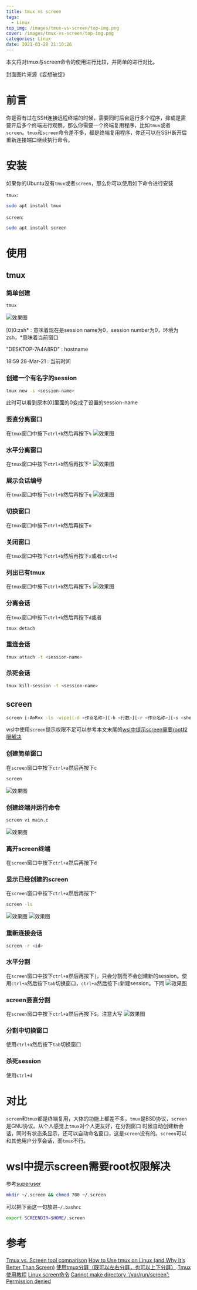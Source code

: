 ```yaml
---
title: tmux vs screen
tags:
  - Linux
top_img: /images/tmux-vs-screen/top-img.png
cover: /images/tmux-vs-screen/top-img.png
categories: Linux
date: 2021-03-28 21:10:26
---
```



本文将对tmux与screen命令的使用进行比较，并简单的进行对比。

封面图片来源《妄想破绽》
<!--more-->

# 前言
你是否有过在SSH连接远程终端的时候，需要同时后台运行多个程序，抑或是需要开启多个终端进行观察。那么你需要一个终端复用程序，比如`tmux`或者`screen`。`tmux`和`screen`命令差不多，都是终端复用程序，你还可以在SSH断开后重新连接端口继续执行命令。

# 安装
如果你的Ubuntu没有`tmux`或者`screen`，那么你可以使用如下命令进行安装

`tmux`:
```bash
sudo apt install tmux
```

`screen`:
```bash
sudo apt install screen
```

# 使用
## tmux
### 简单创建
```bash
tmux
```
![效果图](/images/tmux-vs-screen/simple-tmux.png)

[0]0:zsh* : 意味着现在是session name为0，session number为0，环境为zsh，*意味着当前窗口

"DESKTOP-7A4A8RD" : hostname

18:59 28-Mar-21 : 当前时间

### 创建一个有名字的session
```bash
tmux new -s <session-name>
```
此时可以看到原本[0]里面的0变成了设置的session-name

### 竖直分离窗口
在`tmux`窗口中按下`ctrl+b`然后再按下`%`
![效果图](/images/tmux-vs-screen/tmux-vertically.png)

### 水平分离窗口
在`tmux`窗口中按下`ctrl+b`然后再按下`"`
![效果图](/images/tmux-vs-screen/tmux-horizontally.png)

### 展示会话编号
在`tmux`窗口中按下`ctrl+b`然后再按下`q`
![效果图](/images/tmux-vs-screen/tmux-number.png)

### 切换窗口
在`tmux`窗口中按下`ctrl+b`然后再按下`o`

### 关闭窗口
在`tmux`窗口中按下`ctrl+b`然后再按下`x`或者`ctrl+d`

### 列出已有tmux
在`tmux`窗口中按下`ctrl+b`然后再按下`s`
![效果图](/images/tmux-vs-screen/tmux-list.png)

### 分离会话
在`tmux`窗口中按下`ctrl+b`然后再按下`d`或者
```bash
tmux detach
```

### 重连会话
```bash
tmux attach -t <session-name>
```

### 杀死会话
```bash
tmux kill-session -t <session-name>
```

## screen
```bash
screen [-AmRvx -ls -wipe][-d <作业名称>][-h <行数>][-r <作业名称>][-s <shell>][-S <作业名称>]
```
wsl中使用`screen`提示权限不足可以参考本文末尾的[wsl中提示screen需要root权限解决](#wsl中提示screen需要root权限解决)

### 创建简单窗口
在`screen`窗口中按下`ctrl+a`然后再按下`c`
```bash
screen
```
![效果图](/images/tmux-vs-screen/simple-screen.png)

### 创建终端并运行命令
```bash
screen vi main.c
```
![效果图](/images/tmux-vs-screen/screen-simple-command.png)

### 离开screen终端
在`screen`窗口中按下`ctrl+a`然后再按下`d`

### 显示已经创建的screen
在`screen`窗口中按下`ctrl+a`然后再按下`"`
```bash
screen -ls
```
![效果图](/images/tmux-vs-screen/screen-list.png)
![效果图](/images/tmux-vs-screen/screen-list2.png)

### 重新连接会话
```bash
screen -r <id>
```

### 水平分割
在`screen`窗口中按下`ctrl+a`然后再按下`|`，只会分割而不会创建新的session。使用`ctrl+a`然后按下`tab`切换窗口，`ctrl+a`然后按下`c`新建session。下同
![效果图](/images/tmux-vs-screen/screen-horizontally.png)

### screen竖直分割
在`screen`窗口中按下`ctrl+a`然后再按下`S`。注意大写
![效果图](/images/tmux-vs-screen/screen-vertically.png)

### 分割中切换窗口
使用`ctrl+a`然后按下`tab`切换窗口

### 杀死session
使用`ctrl+d`

# 对比
`screen`和`tmux`都是终端复用，大体的功能上都差不多，`tmux`是BSD协议，`screen`是GNU协议。从个人感觉上`tmux`对个人更友好，在分割窗口 时候自动创建新会话，同时有状态条显示，还可以自动命名窗口，这是`screen`没有的。`screen`可以和其他用户分享会话，而`tmux`不行。

# wsl中提示screen需要root权限解决
参考[superuser](https://superuser.com/questions/1195962/cannot-make-directory-var-run-screen-permission-denied)
```bash
mkdir ~/.screen && chmod 700 ~/.screen
```
可以把下面这一句放进`~/.bashrc`
```bash
export SCREENDIR=$HOME/.screen
```

# 参考
[Tmux vs. Screen tool comparison](https://linuxhint.com/tmux_vs_screen/)
[How to Use tmux on Linux (and Why It’s Better Than Screen)](https://www.howtogeek.com/671422/how-to-use-tmux-on-linux-and-why-its-better-than-screen/)
[使用tmux分屏（既可以左右分屏，也可以上下分屏）](https://blog.csdn.net/yuanxinfei920/article/details/78712990)
[Tmux 使用教程](http://www.ruanyifeng.com/blog/2019/10/tmux.html)
[Linux screen命令](https://www.runoob.com/linux/linux-comm-screen.html)
[Cannot make directory '/var/run/screen': Permission denied](https://superuser.com/questions/1195962/cannot-make-directory-var-run-screen-permission-denied)